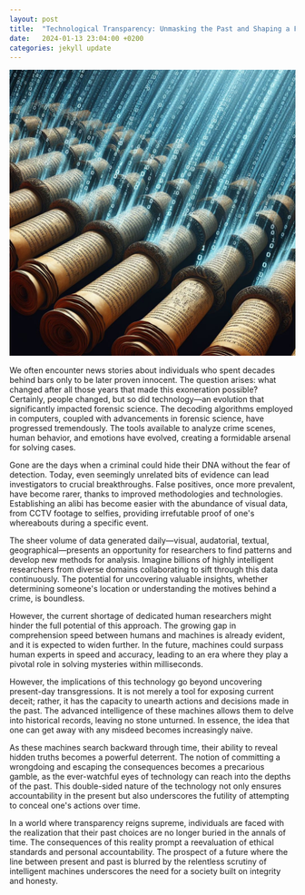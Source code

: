 ```yaml
---
layout: post
title:  "Technological Transparency: Unmasking the Past and Shaping a Future of Accountability"
date:   2024-01-13 23:04:00 +0200
categories: jekyll update
---
```

<img src="/blog_assets/txt2txt.jpeg">


We often encounter news stories about individuals who spent decades behind bars only to be later proven innocent. The question arises: what changed after all those years that made this exoneration possible? Certainly, people changed, but so did technology—an evolution that significantly impacted forensic science. The decoding algorithms employed in computers, coupled with advancements in forensic science, have progressed tremendously. The tools available to analyze crime scenes, human behavior, and emotions have evolved, creating a formidable arsenal for solving cases.

Gone are the days when a criminal could hide their DNA without the fear of detection. Today, even seemingly unrelated bits of evidence can lead investigators to crucial breakthroughs. False positives, once more prevalent, have become rarer, thanks to improved methodologies and technologies. Establishing an alibi has become easier with the abundance of visual data, from CCTV footage to selfies, providing irrefutable proof of one's whereabouts during a specific event.

The sheer volume of data generated daily—visual, audatorial, textual, geographical—presents an opportunity for researchers to find patterns and develop new methods for analysis. Imagine billions of highly intelligent researchers from diverse domains collaborating to sift through this data continuously. The potential for uncovering valuable insights, whether determining someone's location or understanding the motives behind a crime, is boundless.

However, the current shortage of dedicated human researchers might hinder the full potential of this approach. The growing gap in comprehension speed between humans and machines is already evident, and it is expected to widen further. In the future, machines could surpass human experts in speed and accuracy, leading to an era where they play a pivotal role in solving mysteries within milliseconds.

However, the implications of this technology go beyond uncovering present-day transgressions. It is not merely a tool for exposing current deceit; rather, it has the capacity to unearth actions and decisions made in the past. The advanced intelligence of these machines allows them to delve into historical records, leaving no stone unturned. In essence, the idea that one can get away with any misdeed becomes increasingly naive.

As these machines search backward through time, their ability to reveal hidden truths becomes a powerful deterrent. The notion of committing a wrongdoing and escaping the consequences becomes a precarious gamble, as the ever-watchful eyes of technology can reach into the depths of the past. This double-sided nature of the technology not only ensures accountability in the present but also underscores the futility of attempting to conceal one's actions over time.

In a world where transparency reigns supreme, individuals are faced with the realization that their past choices are no longer buried in the annals of time. The consequences of this reality prompt a reevaluation of ethical standards and personal accountability. The prospect of a future where the line between present and past is blurred by the relentless scrutiny of intelligent machines underscores the need for a society built on integrity and honesty.

